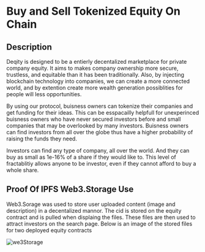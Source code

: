 # Buy and Sell Tokenized Equity On Chain

## Description
Deqity is designed to be a entierly decentalized marketplace for private company equity. It aims to makes company ownership more secure, trustless, and equitable than it has been traditionally. Also, by injecting blockchain technology into companies, we can create a more connected world, and by extention create more wealth generation possiblities for people will less opportunities. 

By using our protocol, buisness owners can tokenize their companies and get funding for their ideas. This can be esspacailly helpfull for unexperinced buisness owners who have never secured investors before and small companies that may be overlooked by many investors. Buisness owners can find investors from all over the globe thus have a higher probability of raising the funds they need.

Investors can find any type of company, all over the world. And they can buy as small as 1e-16% of a share if they would like to. This level of fractablitiy allows anyone to be investor, even if they cannot afford to buy a whole share.

## Proof Of IPFS Web3.Storage Use
Web3.Sorage was used to store user uploaded content (image and description) in a decentalized mannor. The cid is stored on the equity contract and is pulled when displaing the files. These files are then used to attract investors on the search page. Below is an image of the stored files for two deployed equity contracts

![we3Storage](https://user-images.githubusercontent.com/108776533/185771853-729b5466-c71c-437b-bceb-9fd3d329dd59.PNG)

